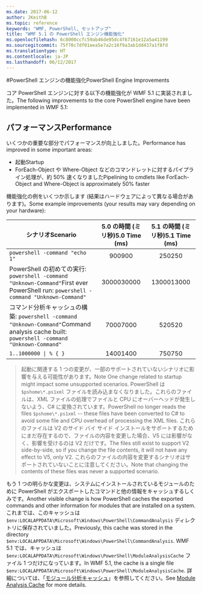 ```yaml
---
ms.date: 2017-06-12
author: JKeithB
ms.topic: reference
keywords: "WMF, PowerShell, セットアップ"
title: "WMF 5.1 の PowerShell エンジン機能強化"
ms.openlocfilehash: 6c8000ccfc59ab46de95dc4f67161e12a5a41199
ms.sourcegitcommit: 75f70c7df01eea5e7a2c16f9a3ab1dd437a1f8fd
ms.translationtype: HT
ms.contentlocale: ja-JP
ms.lasthandoff: 06/12/2017
---
```

#<a name="powershell-engine-improvements"></a><span data-ttu-id="68875-103">PowerShell エンジンの機能強化</span><span class="sxs-lookup"><span data-stu-id="68875-103">PowerShell Engine Improvements</span></span>

<span data-ttu-id="68875-104">コア PowerShell エンジンに対する以下の機能強化が WMF 5.1 に実装されました。</span><span class="sxs-lookup"><span data-stu-id="68875-104">The following improvements to the core PowerShell engine have been implemented in WMF 5.1:</span></span>


## <a name="performance"></a><span data-ttu-id="68875-105">パフォーマンス</span><span class="sxs-lookup"><span data-stu-id="68875-105">Performance</span></span> ##

<span data-ttu-id="68875-106">いくつかの重要な部分でパフォーマンスが向上しました。</span><span class="sxs-lookup"><span data-stu-id="68875-106">Performance has improved in some important areas:</span></span>

- <span data-ttu-id="68875-107">起動</span><span class="sxs-lookup"><span data-stu-id="68875-107">Startup</span></span>
- <span data-ttu-id="68875-108">ForEach-Object や Where-Object などのコマンドレットに対するパイプライン処理が、約 50% 速くなりました</span><span class="sxs-lookup"><span data-stu-id="68875-108">Pipelining to cmdlets like ForEach-Object and Where-Object is approximately 50% faster</span></span> 

<span data-ttu-id="68875-109">機能強化の例をいくつか示します (結果はハードウェアによって異なる場合があります)。</span><span class="sxs-lookup"><span data-stu-id="68875-109">Some example improvements (your results may vary depending on your hardware):</span></span> 

| <span data-ttu-id="68875-110">シナリオ</span><span class="sxs-lookup"><span data-stu-id="68875-110">Scenario</span></span> | <span data-ttu-id="68875-111">5.0 の時間 (ミリ秒)</span><span class="sxs-lookup"><span data-stu-id="68875-111">5.0 Time (ms)</span></span> | <span data-ttu-id="68875-112">5.1 の時間 (ミリ秒)</span><span class="sxs-lookup"><span data-stu-id="68875-112">5.1 Time (ms)</span></span> |
| -------- | :---------------: | :---------------: |
| `powershell -command "echo 1"` | <span data-ttu-id="68875-113">900</span><span class="sxs-lookup"><span data-stu-id="68875-113">900</span></span> | <span data-ttu-id="68875-114">250</span><span class="sxs-lookup"><span data-stu-id="68875-114">250</span></span> |
| <span data-ttu-id="68875-115">PowerShell の初めての実行: `powershell -command "Unknown-Command"`</span><span class="sxs-lookup"><span data-stu-id="68875-115">First ever PowerShell run: `powershell -command "Unknown-Command"`</span></span> | <span data-ttu-id="68875-116">30000</span><span class="sxs-lookup"><span data-stu-id="68875-116">30000</span></span> | <span data-ttu-id="68875-117">13000</span><span class="sxs-lookup"><span data-stu-id="68875-117">13000</span></span> |
| <span data-ttu-id="68875-118">コマンド分析キャッシュの構築: `powershell -command "Unknown-Command"`</span><span class="sxs-lookup"><span data-stu-id="68875-118">Command analysis cache built: `powershell -command "Unknown-Command"`</span></span> | <span data-ttu-id="68875-119">7000</span><span class="sxs-lookup"><span data-stu-id="68875-119">7000</span></span> | <span data-ttu-id="68875-120">520</span><span class="sxs-lookup"><span data-stu-id="68875-120">520</span></span> |
| <code>1..1000000 &#124; % { }</code> | <span data-ttu-id="68875-121">1400</span><span class="sxs-lookup"><span data-stu-id="68875-121">1400</span></span> | <span data-ttu-id="68875-122">750</span><span class="sxs-lookup"><span data-stu-id="68875-122">750</span></span> |
  
> <span data-ttu-id="68875-123">起動に関連する 1 つの変更が、一部のサポートされていないシナリオに影響を与える可能性があります。</span><span class="sxs-lookup"><span data-stu-id="68875-123">Note One change related to startup might impact some unsupported scenarios.</span></span> 
> <span data-ttu-id="68875-124">PowerShell は `$pshome\*.ps1xml` ファイルを読み込まなくなりました。これらのファイルは、XML ファイルの処理でファイルと CPU にオーバーヘッドが発生しないよう、C# に変換されています。</span><span class="sxs-lookup"><span data-stu-id="68875-124">PowerShell no longer reads the files `$pshome\*.ps1xml` -- these files have been converted to C# to avoid some file and CPU overhead of processing the XML files.</span></span> 
<span data-ttu-id="68875-125">これらのファイルは V2 のサイド バイ サイド インストールをサポートするためにまだ存在するので、ファイルの内容を変更した場合、V5 には影響がなく、影響を受けるのは V2 だけです。</span><span class="sxs-lookup"><span data-stu-id="68875-125">The files still exist to support V2 side-by-side, so if you change the file contents, it will not have any effect to V5, only V2.</span></span> 
<span data-ttu-id="68875-126">これらのファイルの内容を変更するシナリオはサポートされていないことに注意してください。</span><span class="sxs-lookup"><span data-stu-id="68875-126">Note that changing the contents of these files was never a supported scenario.</span></span>

<span data-ttu-id="68875-127">もう 1 つの明らかな変更は、システムにインストールされているモジュールのために PowerShell がエクスポートしたコマンドと他の情報をキャッシュするしくみです。</span><span class="sxs-lookup"><span data-stu-id="68875-127">Another visible change is how PowerShell caches the exported commands and other information for modules that are installed on a system.</span></span> <span data-ttu-id="68875-128">これまでは、このキャッシュは `$env:LOCALAPPDATA\Microsoft\Windows\PowerShell\CommandAnalysis` ディレクトリに保存されていました。</span><span class="sxs-lookup"><span data-stu-id="68875-128">Previously, this cache was stored in the directory `$env:LOCALAPPDATA\Microsoft\Windows\PowerShell\CommandAnalysis`.</span></span> <span data-ttu-id="68875-129">WMF 5.1 では、キャッシュは `$env:LOCALAPPDATA\Microsoft\Windows\PowerShell\ModuleAnalysisCache` ファイル 1 つだけになっています。</span><span class="sxs-lookup"><span data-stu-id="68875-129">In WMF 5.1, the cache is a single file `$env:LOCALAPPDATA\Microsoft\Windows\PowerShell\ModuleAnalysisCache`.</span></span>
<span data-ttu-id="68875-130">詳細については、「[モジュール分析キャッシュ](scenarios-features.md#module-analysis-cache)」を参照してください。</span><span class="sxs-lookup"><span data-stu-id="68875-130">See [Module Analysis Cache](scenarios-features.md#module-analysis-cache) for more details.</span></span>

